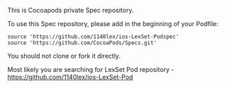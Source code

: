 This is Cocoapods private Spec repository.

To use this Spec repository, please add in the beginning of your Podfile:
```
source 'https://github.com/1140lex/ios-LexSet-Podspec'
source 'https://github.com/CocoaPods/Specs.git'
```

You should not clone or fork it directly.

Most likely you are searching for LexSet Pod repository - https://github.com/1140lex/ios-LexSet-Pod
